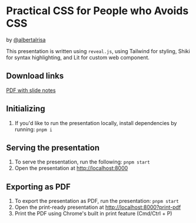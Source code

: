 # Practical CSS for People who Avoids CSS

by [@albertalrisa](https://github.com/albertalrisa)

This presentation is written using `reveal.js`, using Tailwind for styling, Shiki for syntax highlighting, and Lit for custom web component.

## Download links

[PDF with slide notes](./generated/20250804-practical-css.pdf?raw=true)

## Initializing

1. If you'd like to run the presentation locally, install dependencies by running: `pnpm i`

## Serving the presentation

1. To serve the presentation, run the following: `pnpm start`
2. Open the presentation at [http://localhost:8000](http://localhost:8000)

## Exporting as PDF

1. To export the presentation as PDF, run the presentation: `pnpm start`
2. Open the print-ready presentation at [http://localhost:8000?print-pdf](http://localhost:8000?print-pdf)
3. Print the PDF using Chrome's built in print feature (Cmd/Ctrl + P)
